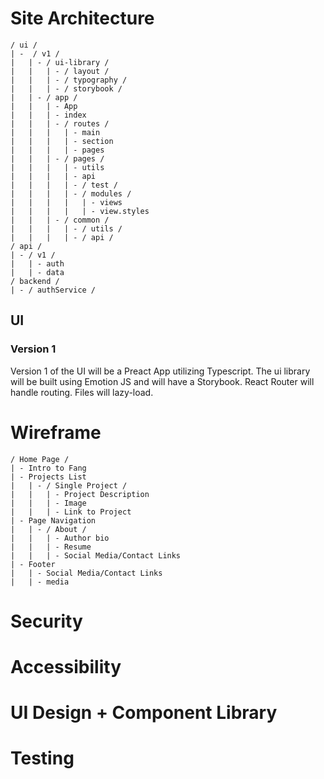 # Site Architecture
```
/ ui /
| -  / v1 /
|   | - / ui-library /
|   |   | - / layout /
|   |   | - / typography /         
|   |   | - / storybook /
|   | - / app /
|   |   | - App     
|   |   | - index 
|   |   | - / routes /
|   |   |   | - main
|   |   |   | - section
|   |   |   | - pages
|   |   | - / pages / 
|   |   |   | - utils
|   |   |   | - api
|   |   |   | - / test /
|   |   |   | - / modules /
|   |   |   |   | - views
|   |   |   |   | - view.styles
|   |   | - / common / 
|   |   |   | - / utils /
|   |   |   | - / api /   
/ api /
| - / v1 / 
|   | - auth
|   | - data
/ backend / 
| - / authService /
```

## UI 

### Version 1 
Version 1 of the UI will be a Preact App utilizing Typescript. The ui library will be built using Emotion JS and will have a Storybook. React Router will handle routing. Files will lazy-load.

# Wireframe

```
/ Home Page /
| - Intro to Fang
| - Projects List
|   | - / Single Project /
|   |   | - Project Description
|   |   | - Image
|   |   | - Link to Project
| - Page Navigation
|   | - / About / 
|   |   | - Author bio
|   |   | - Resume
|   |   | - Social Media/Contact Links
| - Footer 
|   | - Social Media/Contact Links
|   | - media
```

# Security

# Accessibility

# UI Design + Component Library

# Testing
